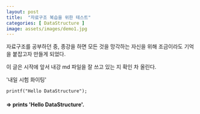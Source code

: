 ```yaml
---
layout: post
title:  "자료구조 복습을 위한 테스트"
categories: [ DataStructure ]
image: assets/images/demo1.jpg
---
```

자료구조를 공부하던 중, 종강을 하면 모든 것을 망각하는 자신을 위해 조금이라도 기억을 붙잡고자 만들게 되었다.

이 글은 시작에 앞서 내강 md 파일을 잘 쓰고 있는 지 확인 차 올린다. 

'내일 시험 화이팅'

```
printf("Hello DataStructure");

```

#### => prints 'Hello DataStructure'.



[jekyll-docs]: https://jekyllrb.com/docs/home
[jekyll-gh]:   https://github.com/jekyll/jekyll
[jekyll-talk]: https://talk.jekyllrb.com/
